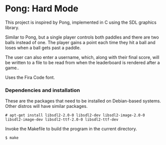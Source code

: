 # Pong: Hard Mode
This project is inspired by Pong, implemented in C using the SDL graphics library. 

Similar to Pong, but a single player controls both paddles and there are two balls instead of one. The player gains a point each time they hit a ball and loses when a ball gets past a paddle.

The user can also enter a username, which, along with their final score, will be written to a file to be read from when the leaderboard is rendered after a game..

Uses the Fira Code font.

### Dependencies and installation
These are the packages that need to be installed on Debian-based systems. Other distros will have similar packages.

`# apt-get install libsdl2-2.0-0 libsdl2-dev libsdl2-image-2.0-0 libsdl2-image-dev libsdl2-ttf-2.0-0 libsdl2-ttf-dev`

Invoke the Makefile to build the program in the current directory.

`$ make`
